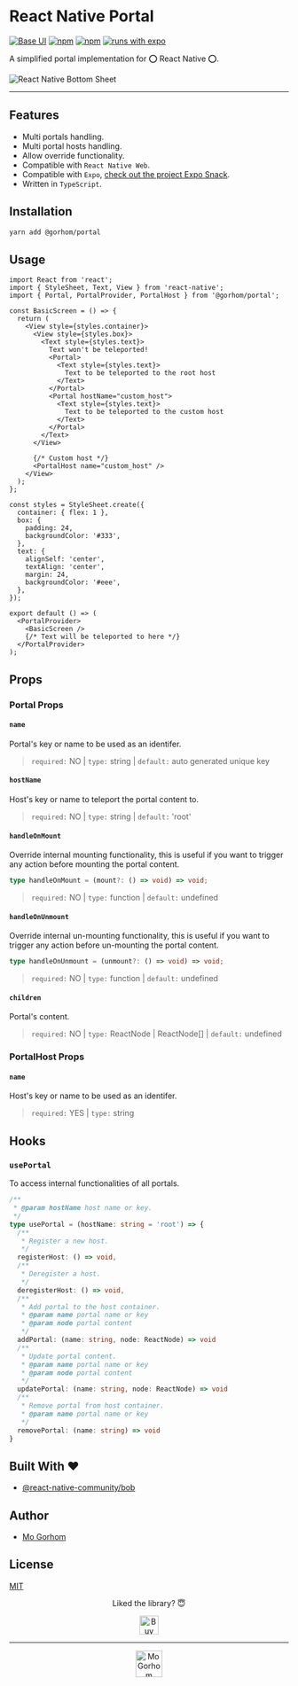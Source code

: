 # React Native Portal

[![Base UI](https://img.shields.io/npm/v/@gorhom/portal?style=flat-square)](https://www.npmjs.com/package/@gorhom/portal) [![npm](https://img.shields.io/npm/l/@gorhom/portal?style=flat-square)](https://www.npmjs.com/package/@gorhom/portal) [![npm](https://img.shields.io/badge/types-included-blue?style=flat-square)](https://www.npmjs.com/package/@gorhom/portal) [![runs with expo](https://img.shields.io/badge/Runs%20with%20Expo-4630EB.svg?style=flat-square&logo=EXPO&labelColor=f3f3f3&logoColor=000)](https://snack.expo.io/@gorhom/portal-example)

A simplified portal implementation for ⭕️ React Native ⭕️.

![React Native Bottom Sheet](./preview.jpg)

---

## Features

- Multi portals handling.
- Multi portal hosts handling.
- Allow override functionality.
- Compatible with `React Native Web`.
- Compatible with `Expo`, [check out the project Expo Snack](https://snack.expo.io/@gorhom/portal-example).
- Written in `TypeScript`.

## Installation

```sh
yarn add @gorhom/portal
```

## Usage

```tsx
import React from 'react';
import { StyleSheet, Text, View } from 'react-native';
import { Portal, PortalProvider, PortalHost } from '@gorhom/portal';

const BasicScreen = () => {
  return (
    <View style={styles.container}>
      <View style={styles.box}>
        <Text style={styles.text}>
          Text won't be teleported!
          <Portal>
            <Text style={styles.text}>
              Text to be teleported to the root host
            </Text>
          </Portal>
          <Portal hostName="custom_host">
            <Text style={styles.text}>
              Text to be teleported to the custom host
            </Text>
          </Portal>
        </Text>
      </View>

      {/* Custom host */}
      <PortalHost name="custom_host" />
    </View>
  );
};

const styles = StyleSheet.create({
  container: { flex: 1 },
  box: {
    padding: 24,
    backgroundColor: '#333',
  },
  text: {
    alignSelf: 'center',
    textAlign: 'center',
    margin: 24,
    backgroundColor: '#eee',
  },
});

export default () => (
  <PortalProvider>
    <BasicScreen />
    {/* Text will be teleported to here */}
  </PortalProvider>
);
```

## Props

### Portal Props

#### `name`

Portal's key or name to be used as an identifer.

> `required:` NO | `type:` string | `default:` auto generated unique key

#### `hostName`

Host's key or name to teleport the portal content to.

> `required:` NO | `type:` string | `default:` 'root'

#### `handleOnMount`

Override internal mounting functionality, this is useful if you want to trigger any action before mounting the portal content.

```ts
type handleOnMount = (mount?: () => void) => void;
```

> `required:` NO | `type:` function | `default:` undefined

#### `handleOnUnmount`

Override internal un-mounting functionality, this is useful if you want to trigger any action before un-mounting the portal content.

```ts
type handleOnUnmount = (unmount?: () => void) => void;
```

> `required:` NO | `type:` function | `default:` undefined

#### `children`

Portal's content.

> `required:` NO | `type:` ReactNode | ReactNode[] | `default:` undefined

### PortalHost Props

#### `name`

Host's key or name to be used as an identifer.

> `required:` YES | `type:` string

## Hooks

### `usePortal`

To access internal functionalities of all portals.

```ts
/**
 * @param hostName host name or key.
 */
type usePortal = (hostName: string = 'root') => {
  /**
   * Register a new host.
   */
  registerHost: () => void,
  /**
   * Deregister a host.
   */
  deregisterHost: () => void,
  /**
   * Add portal to the host container.
   * @param name portal name or key
   * @param node portal content
   */
  addPortal: (name: string, node: ReactNode) => void
  /**
   * Update portal content.
   * @param name portal name or key
   * @param node portal content
   */
  updatePortal: (name: string, node: ReactNode) => void
  /**
   * Remove portal from host container.
   * @param name portal name or key
   */
  removePortal: (name: string) => void
}

```

<h2 id="built-with">Built With ❤️</h2>

- [@react-native-community/bob](https://github.com/react-native-community/bob)

## Author

- [Mo Gorhom](https://gorhom.dev/)

## License

[MIT](./LICENSE)

<div align="center">

Liked the library? 😇

<a href="https://www.buymeacoffee.com/gorhom" target="_blank"><img src="https://cdn.buymeacoffee.com/buttons/default-red.png" alt="Buy Me A Coffee" height="34" ></a>

</div>

---

<p align="center">
<a href="https://gorhom.dev" target="_blank"><img height="48" alt="Mo Gorhom" src="./gorhom.png"></a>
</p>
